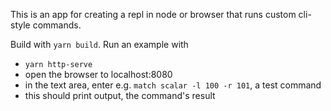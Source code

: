 
This is an app for creating a repl in node or browser that runs custom cli-style commands.

Build with `yarn build`.
Run an example with 
- `yarn http-serve`
- open the browser to localhost:8080
- in the text area, enter e.g. `match scalar -l 100 -r 101`, a test command
- this should print output, the command's result
